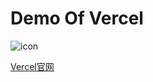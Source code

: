 # Demo Of Vercel
![icon](https://vercel.com/api/www/avatar/v9UQTxw7oqmtXURUU54yfYV0?&s=60)

[Vercel官网](https://vercel.com/)
